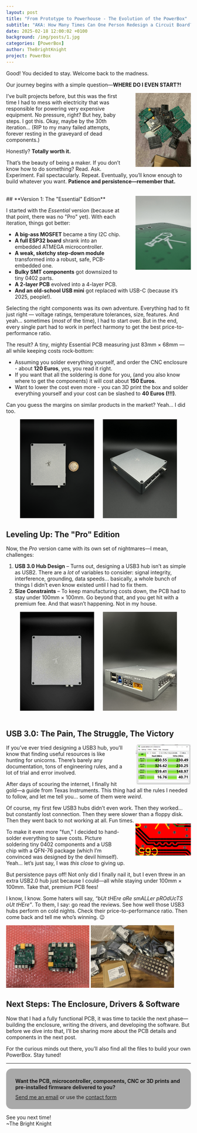 ```yaml
---
layout: post
title: "From Prototype to Powerhouse - The Evolution of the PowerBox"
subtitle: "AKA: How Many Times Can One Person Redesign a Circuit Board?"
date: 2025-02-18 12:00:02 +0100
background: /img/posts/1.jpg
categories: [PowerBox]
author: TheBrightKnight
project: PowerBox
---
```


<link rel="stylesheet"
        href="https://cdnjs.cloudflare.com/ajax/libs/highlight.js/10.0.3/styles/default.min.css">
<script src="https://cdnjs.cloudflare.com/ajax/libs/highlight.js/10.0.3/highlight.min.js"></script>
<script>hljs.initHighlightingOnLoad();</script>

<style>
  .responsive-img {
    float: right;
    max-width: 30%;
    height: auto;
    margin-left: 35px;
  }

  @media (max-width: 768px) {
    .responsive-img {
      float: none;
      display: block;
      max-width: 100%;
      margin: 0 auto;
    }
  }
</style>

Good! You decided to stay. Welcome back to the madness.

Our journey begins with a simple question—**WHERE DO I EVEN START?!**

<img src="/img/powerbox_post2/6.jpeg" class="responsive-img">
I’ve built projects before, but this was the first time I had to mess with electricity that was responsible for powering very expensive equipment. No pressure, right? But hey, baby steps. I got this. Okay, maybe by the 30th iteration… (RIP to my many failed attempts, forever resting in the graveyard of dead components.)

Honestly? **Totally worth it.**

That’s the beauty of being a maker. If you don’t know how to do something? Read. Ask. Experiment. Fail spectacularly. Repeat. Eventually, you’ll know enough to build whatever you want. **Patience and persistence—remember that.**

<br>
## **Version 1: The "Essential" Edition**

<img src="/img/powerbox_post2/7.JPG" class="responsive-img">

I started with the _Essential_ version (because at that point, there was no "Pro" yet). With each iteration, things got better:

- **A big-ass MOSFET** became a tiny I2C chip.
- **A full ESP32 board** shrank into an embedded ATMEGA microcontroller.
- **A weak, sketchy step-down module** transformed into a robust, safe, PCB-embedded one.
- **Bulky SMT components** got downsized to tiny 0402 parts.
- **A 2-layer PCB** evolved into a 4-layer PCB.
- **And an old-school USB mini** got replaced with USB-C (because it’s 2025, people!).

Selecting the right components was its own adventure. Everything had to fit just right — voltage ratings, temperature tolerances, size, features. And yeah… sometimes (_most_ of the time), I had to start over. But in the end, every single part had to work in perfect harmony to get the best price-to-performance ratio.

The result? A tiny, mighty Essential PCB measuring just 83mm × 68mm — all while keeping costs rock-bottom:

- Assuming you solder everything yourself, and order the CNC enclosure - about **120 Euros**, yes, you read it right.
- If you want that all the soldering is done for you, (and you also know where to get the components) it will cost about **150 Euros**.
- Want to lower the cost even more - you can 3D print the box and solder everything yourself and your cost can be slashed to **40 Euros (!!!)**.

Can you guess the margins on similar products in the market? Yeah… I did too.

<div style="text-align:center;">
<img src="/img/powerbox_post2/1.jpg"  style="max-width:40%; height:auto; margin-right: 20px">
<img src="/img/powerbox_post2/2.jpg"  style="max-width:40%; height:auto;">
</div>

## **Leveling Up: The "Pro" Edition**

Now, the _Pro_ version came with its own set of nightmares—I mean, challenges:

1. **USB 3.0 Hub Design** – Turns out, designing a USB3 hub isn’t as simple as USB2. There are a _lot_ of variables to consider: signal integrity, interference, grounding, data speeds… basically, a whole bunch of things I didn’t even know existed until I had to fix them.
2. **Size Constraints** – To keep manufacturing costs down, the PCB had to stay under 100mm × 100mm. Go beyond that, and you get hit with a premium fee. And that wasn’t happening. Not in my house.

<div style="text-align:center;">
<img src="/img/powerbox_post2/3.jpeg"  style="max-width:40%; height:auto; margin-right: 20px">
<img src="/img/powerbox_post2/4.jpg"  style="max-width:40%; height:auto;">
</div>
<br>

## **USB 3.0: The Pain, The Struggle, The Victory**

<img src="/img/powerbox_post2/9.JPG" class="responsive-img">

If you’ve ever tried designing a USB3 hub, you’ll know that finding useful resources is like hunting for unicorns. There’s barely any documentation, tons of engineering rules, and a lot of trial and error involved.

After days of scouring the internet, I finally hit gold—a guide from Texas Instruments. This thing had all the rules I needed to follow, and let me tell you… some of them were _weird_.

Of course, my first few USB3 hubs didn’t even work. Then they worked… but constantly lost connection. Then they were slower than a floppy disk. Then they went back to not working at all. Fun times.
<img src="/img/powerbox_post2/10.JPG" class="responsive-img">

To make it even more "fun," I decided to hand-solder everything to save costs. Picture soldering tiny 0402 components and a USB chip with a QFN-76 package (which I’m convinced was designed by the devil himself). Yeah… let’s just say, I was _this close_ to giving up.

But persistence pays off! Not only did I finally nail it, but I even threw in an extra USB2.0 hub just because I could—all while staying under 100mm × 100mm. Take that, premium PCB fees!

I know, I know. Some haters will say, _“bUt tHEre aRe smALLer pROdUcTS oUt tHEre”_. To them, I say: go read the reviews. See how well those USB3 hubs perform on cold nights. Check their price-to-performance ratio. Then come back and tell me who’s winning. 😉

<img src="/img/powerbox_post2/5.jpeg"  style="max-width:45%; height:auto;">
<img src="/img/powerbox_post2/8.jpeg"  style="max-width:45%; height:auto;">

## **Next Steps: The Enclosure, Drivers & Software**

Now that I had a fully functional PCB, it was time to tackle the next phase—building the enclosure, writing the drivers, and developing the software. But before we dive into that, I’ll be sharing more about the PCB details and components in the next post.

For the curious minds out there, you’ll also find all the files to build your own PowerBox. Stay tuned!

---

<div style="background: darkgray;padding: 25px; padding-bottom: 10px; border-radius: 15px;">
<font style="font-weight: bold">Want the PCB, microcontroller, components, CNC or 3D prints and pre-installed firmware delivered to you?</font> 
<p style="margin-top: 10px"><a href="mailto:TheBrightKnight@duck.com"><u>Send me an email</u></a> or use the <a href="/contact"><u>contact form</u></a></p>
</div>

See you next time!  
~The Bright Knight
